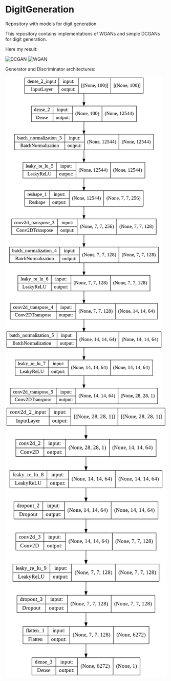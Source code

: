 # DigitGeneration
Repository with models for digit generation

This repository contains implementations of WGANs and simple DCGANs for digit generation.

Here my result:

![DCGAN](https://github.com/fvantonio1/DigitGeneration/blob/master/gifs/dcgan.gif) ![WGAN](https://github.com/fvantonio1/DigitGeneration/blob/master/gifs/wgan-gp2.gif)

Generator and Discriminator architectures:

![Generator](https://github.com/fvantonio1/DigitGeneration/blob/master/images/generator.png) ![Discriminator](https://github.com/fvantonio1/DigitGeneration/blob/master/images/discriminator.png)
